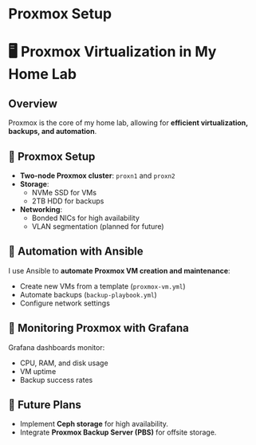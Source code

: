 # Proxmox Setup
# 🖥️ Proxmox Virtualization in My Home Lab

## Overview
Proxmox is the core of my home lab, allowing for **efficient virtualization, backups, and automation**.

## 🔹 Proxmox Setup
- **Two-node Proxmox cluster**: `proxn1` and `proxn2`
- **Storage**:
  - NVMe SSD for VMs
  - 2TB HDD for backups
- **Networking**:
  - Bonded NICs for high availability
  - VLAN segmentation (planned for future)

## 🔹 Automation with Ansible
I use Ansible to **automate Proxmox VM creation and maintenance**:
- Create new VMs from a template (`proxmox-vm.yml`)
- Automate backups (`backup-playbook.yml`)
- Configure network settings

## 🔹 Monitoring Proxmox with Grafana
Grafana dashboards monitor:
- CPU, RAM, and disk usage
- VM uptime
- Backup success rates

## 🔹 Future Plans
- Implement **Ceph storage** for high availability.
- Integrate **Proxmox Backup Server (PBS)** for offsite storage.
